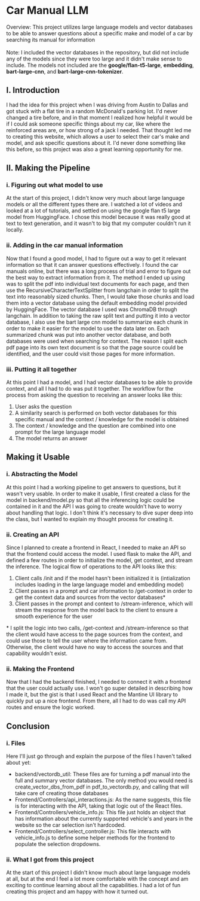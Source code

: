 # Car Manual LLM
Overview: This project utilizes large language models and vector databases to be able to answer questions about a specific make and model of a car by searching its manual for information
\
\
Note: I included the vector databases in the repository, but did not include any of the models since they were too large and it didn't make sense to include. The models not included are 
the __google/flan-t5-large__, __embedding__, __bart-large-cnn__, and __bart-large-cnn-tokenizer__. 

## I. Introduction
I had the idea for this project when I was driving from Austin to Dallas and got stuck with a flat tire in a random McDonald's parking lot. I'd never changed a tire before, and in that moment 
I realized how helpful it would be if I could ask someone specific things about my car, like where the reinforced areas are, or how strong of a jack I needed. That thought led me to creating 
this website, which allows a user to select their car's make and model, and ask specific questions about it. I'd never done something like this before, so this project was also a great
learning opportunity for me.

## II. Making the Pipeline

### i. Figuring out what model to use
At the start of this project, I didn't know very much about large language models or all the different types there are. I watched a lot of videos and looked at a lot of tutorials, and settled 
on using the google flan t5 large model from HuggingFace. I chose this model because it was really good at text to text generation, and it wasn't to big that my computer couldn't run it locally.

### ii. Adding in the car manual information
Now that I found a good model, I had to figure out a way to get it relevant information so that it can answer questions effectively. I found the car manuals online, but there was a long process
of trial and error to figure out the best way to extract information from it. The method I ended up using was to split the pdf into individual text documents for each page, and then use the 
RecursiveCharacterTextSplitter from langchain in order to split the text into reasonably sized chunks. Then, I would take those chunks and load them into a vector database using the default 
embedding model provided by HuggingFace. The vector database I used was ChromaDB through langchain. In addition to taking the raw split text and putting it into a vector database, I also 
use the bart large cnn model to summarize each chunk in order to make it easier for the model to use the data later on. Each summarized chunk was put into another vector database, and both 
databases were used when searching for context. The reason I split each pdf page into its own text document is so that the page source could be identified, and the user could visit those pages 
for more information. 

### iii. Putting it all together
At this point I had a model, and I had vector databases to be able to provide context, and all I had to do was put it together. The workflow for the process from asking the question to 
receiving an answer looks like this:

1. User asks the question
2. A similarity search is performed on both vector databases for this specific manual and the context / knowledge for the model is obtained
3. The context / knowledge and the question are combined into one prompt for the large language model
4. The model returns an answer

## Making it Usable

### i. Abstracting the Model
At this point I had a working pipeline to get answers to questions, but it wasn't very usable. In order to make it usable, I first created a class for the model in backend/model.py so that 
all the inferencing logic could be contained in it and the API I was going to create wouldn't have to worry about handling that logic. I don't think it's necessary to dive super 
deep into the class, but I wanted to explain my thought process for creating it.

### ii. Creating an API
Since I planned to create a frontend in React, I needed to make an API so that the frontend could access the model. I used flask to make the API, and defined a few 
routes in order to initialize the model, get context, and stream the inference. The logical flow of operations to the API looks like this:

1. Client calls /init and if the model hasn't been initialized it is (intialization includes loading in the large language model and embedding model)
2. Client passes in a prompt and car information to /get-context in order to get the context data and sources from the vector databases*
3. Client passes in the prompt and context to /stream-inference, which will stream the response from the model back to the client to ensure a smooth experience for the user

\* I split the logic into two calls, /get-context and /stream-inference so that the client would have access to the page sources from the context, and could use those to tell the user where 
the information came from. Otherwise, the client would have no way to access the sources and that capability wouldn't exist.

### ii. Making the Frontend
Now that I had the backend finished, I needed to connect it with a frontend that the user could actually use. I won't go super detailed in describing how I made it, but the gist is that
I used React and the Mantine UI library to quickly put up a nice frontend. From there, all I had to do was call my API routes and ensure the logic worked.

## Conclusion

### i. Files
Here I'll just go through and explain the purpose of the files I haven't talked about yet:
* backend/vectordb_util: These files are for turning a pdf manual into the full and summary vector databases. The only method you would need is create_vector_dbs_from_pdf in pdf_to_vectordb.py,
and calling that will take care of creating those databases
* Frontend/Controllers/api_interactions.js: As the name suggests, this file is for interacting with the API, taking that logic out of the React files.
* Frontend/Controllers/vehicle_info.js: This file just holds an object that has information about the currently supported vehicle's and years in the website so the car selection isn't hardcoded.
* Frontend/Controllers/select_controller.js: This file interacts with vehicle_info.js to define some helper methods for the frontend to populate the selection dropdowns.

### ii. What I got from this project
At the start of this project I didn't know much about large language models at all, but at the end I feel a lot more comfortable with the concept and am exciting to continue learning 
about all the capabilities. I had a lot of fun creating this project and am happy with how it turned out.





